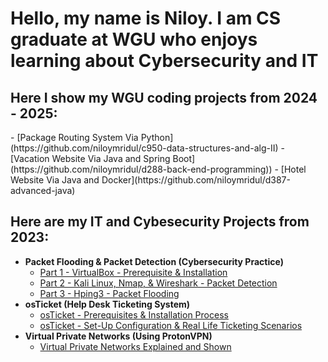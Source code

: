 <h1>Hello, my name is Niloy. I am CS graduate at WGU who enjoys learning about Cybersecurity and IT </h1>

<h2>Here I show my WGU coding projects from 2024 - 2025:</h2> 
  - [Package Routing System Via Python](https://github.com/niloymridul/c950-data-structures-and-alg-II)
  - [Vacation Website Via Java and Spring Boot](https://github.com/niloymridul/d288-back-end-programming))
  - [Hotel Website Via Java and Docker](https://github.com/niloymridul/d387-advanced-java)

<h2>Here are my IT and Cybesecurity Projects from 2023:</h2>

- <b>Packet Flooding & Packet Detection (Cybersecurity Practice)</b>
  - [Part 1 - VirtualBox - Prerequisite & Installation](https://github.com/niloymridul/virtualbox-prereqs)
  - [Part 2 - Kali Linux, Nmap, & Wireshark - Packet Detection](https://github.com/niloymridul/klmwdetect)
  - [Part 3 - Hping3 - Packet Flooding](https://github.com/niloymridul/hpingflood)
- <b>osTicket (Help Desk Ticketing System)</b>
  - [osTicket - Prerequisites & Installation Process](https://github.com/niloymridul/osprereqs)
  - [osTicket - Set-Up Configuration & Real Life Ticketing Scenarios](https://github.com/niloymridul/osconfig)
- <b>Virtual Private Networks (Using ProtonVPN)</b>
  - [Virtual Private Networks Explained and Shown](https://github.com/niloymridul/vpntalked)


